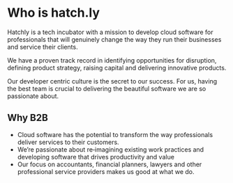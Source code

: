 # Who is hatch.ly

Hatchly is a tech incubator with a mission to develop cloud software for professionals that will genuinely change the way they run their businesses and service their clients.

We have a proven track record in identifying opportunities for disruption, defining product strategy, raising capital and delivering innovative products.

Our developer centric culture is the secret to our success. For us, having the best team is crucial to delivering the beautiful software we are so passionate about.

## Why B2B

* Cloud software has the potential to transform the way professionals deliver services to their customers. 
* We’re passionate about re‐imagining existing work practices and developing software that drives productivity and value 
* Our focus on accountants, financial planners, lawyers and other professional service providers makes us good at what we do.
